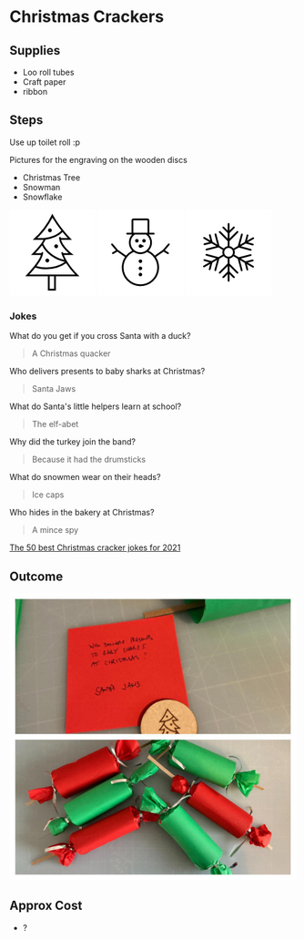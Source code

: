 # Christmas Crackers

## Supplies

- Loo roll tubes
- Craft paper
- ribbon

## Steps

Use up toilet roll :p

Pictures for the engraving on the wooden discs

- Christmas Tree
- Snowman
- Snowflake

![Christmas Tree](images/ChristmasTree.png "Christmas Tree")
![Snowman](images/Snowman.png "Snowman")
![Snowflake](images/Snowflake.png "Snowflake")

### Jokes

What do you get if you cross Santa with a duck?
> A Christmas quacker

Who delivers presents to baby sharks at Christmas?
> Santa Jaws

What do Santa's little helpers learn at school?
> The elf-abet

Why did the turkey join the band?
> Because it had the drumsticks

What do snowmen wear on their heads?
> Ice caps

Who hides in the bakery at Christmas?
> A mince spy

[The 50 best Christmas cracker jokes for 2021](https://www.telegraph.co.uk/christmas/0/50-best-christmas-cracker-jokes-2021/)

## Outcome

![Christmas Crackers](images/christmascrackers.jpg "Christmas Crackers")

<!-- ### Stages -->

<!-- ![Stage 1](images/Stage1.jpeg "Stage 1") -->

## Approx Cost

- ?

<!-- ## Inspired
-  -->
